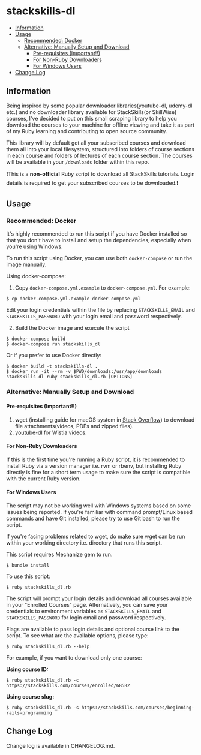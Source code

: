 # stackskills-dl

<!-- MarkdownTOC autolink="true" autoanchor="true" bracket="round" -->

- [Information](#information)
- [Usage](#usage)
    - [Recommended: Docker](#recommended-docker)
    - [Alternative: Manually Setup and Download](#alternative-manually-setup-and-download)
        - [Pre-requisites \(Important!!\)](#pre-requisites-important)
        - [For Non-Ruby Downloaders](#for-non-ruby-downloaders)
        - [For Windows Users](#for-windows-users)
- [Change Log](#change-log)

<!-- /MarkdownTOC -->

<a id="information"></a>
## Information

Being inspired by some popular downloader libraries(youtube-dl, udemy-dl etc.) and no downloader library available for StackSkills(or SkillWise) courses, I've decided to put on this small scraping library to help you download the courses to your machine for offline viewing and take it as part of my Ruby learning and contributing to open source community.

This library will by default get all your subscribed courses and download them all into your local filesystem, structured into folders of course sections in each course and folders of lectures of each course section. The courses will be available in your `/downloads` folder within this repo.

:exclamation:This is a **non-official** Ruby script to download all StackSkills tutorials. Login details is required to get your subscribed courses to be downloaded.:exclamation:

<a id="usage"></a>
## Usage

<a id="recommended-docker"></a>
### Recommended: Docker

It's highly recommended to run this script if you have Docker installed so that you don't have to install and setup the dependencies, especially when you're using Windows.

To run this script using Docker, you can use both `docker-compose` or run the image manually.

Using docker-compose:

1.  Copy `docker-compose.yml.example` to `docker-compose.yml`. For example:

```shell
$ cp docker-compose.yml.example docker-compose.yml
```

Edit your login credentials within the file by replacing `STACKSKILLS_EMAIL` and `STACKSKILLS_PASSWORD` with your login email and password respectively.

2.  Build the Docker image and execute the script

```shell
$ docker-compose build
$ docker-compose run stackskills_dl
```

Or if you prefer to use Docker directly:

```shell
$ docker build -t stackskills-dl .
$ docker run -it --rm -v $PWD/downloads:/usr/app/downloads stackskills-dl ruby stackskills_dl.rb [OPTIONS]
```

<a id="alternative-manually-setup-and-download"></a>
### Alternative: Manually Setup and Download

<a id="pre-requisites-important"></a>
#### Pre-requisites (Important!!)

1.  wget (installing guide for macOS system in [Stack Overflow](https://stackoverflow.com/questions/33886917/how-to-install-wget-in-macos-capitan-sierra)) to download file attachments(videos, PDFs and zipped files).
2.  [youtube-dl](https://github.com/rg3/youtube-dl) for Wistia videos.

<a id="for-non-ruby-downloaders"></a>
#### For Non-Ruby Downloaders

If this is the first time you're running a Ruby script, it is recommended to install Ruby via a version manager i.e. rvm or rbenv, but installing Ruby directly is fine for a short term usage to make sure the script is compatible with the current Ruby version.

<a id="for-windows-users"></a>
#### For Windows Users

The script may not be working well with Windows systems based on some issues being reported. If you're familiar with command prompt/Linux based commands and have Git installed, please try to use Git bash to run the script.

If you're facing problems related to wget, do make sure wget can be run within your working directory i.e. directory that runs this script.

This script requires Mechanize gem to run.

```shell
$ bundle install
```

To use this script:

```shell
$ ruby stackskills_dl.rb
```

The script will prompt your login details and download all courses available in your "Enrolled Courses" page. Alternatively, you can save your credentials to environment variables as `STACKSKILLS_EMAIL` and `STACKSKILLS_PASSWORD` for login email and password respectively.

Flags are available to pass login details and optional course link to the script.
To see what are the available options, please type:

```shell
$ ruby stackskills_dl.rb --help
```

For example, if you want to download only one course:

**Using course ID:**

```shell
$ ruby stackskills_dl.rb -c https://stackskills.com/courses/enrolled/68582
```

**Using course slug:**

```shell
$ ruby stackskills_dl.rb -s https://stackskills.com/courses/beginning-rails-programming
```

<a id="change-log"></a>
## Change Log

Change log is available in CHANGELOG.md.
